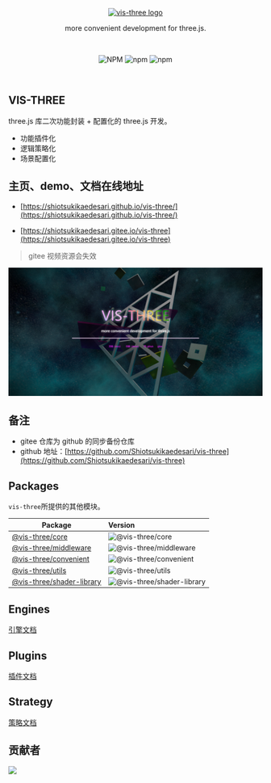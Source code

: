 <p align="center">
  <a href="https://shiotsukikaedesari.gitee.io/vis-three/" target="_blank" rel="noopener noreferrer">
    <img width="180" src="https://shiotsukikaedesari.gitee.io/vis-three/docs/favicon.ico" alt="vis-three logo">
  </a>
  <p align="center">more convenient development for three.js.</p>
</p>
<br/>
<p align="center">
   <img alt="NPM" src="https://img.shields.io/npm/l/vis-three?color=blue">
  <img alt="npm" src="https://img.shields.io/npm/v/vis-three?color=light">
  <img alt="npm" src="https://img.shields.io/npm/dt/vis-three">
  <!-- <img src="https://img.shields.io/nycrc/Shiotsukikaedesari/vis-three?color=red&label=coverage" alt="coverage"> -->
</p>
<br/>

## VIS-THREE

three.js 库二次功能封装 + 配置化的 three.js 开发。

- 功能插件化
- 逻辑策略化
- 场景配置化

## 主页、demo、文档在线地址

- [https://shiotsukikaedesari.github.io/vis-three/](https://shiotsukikaedesari.github.io/vis-three/)

- [https://shiotsukikaedesari.gitee.io/vis-three](https://shiotsukikaedesari.gitee.io/vis-three)

> gitee 视频资源会失效

![website](/readme/website.png)

## 备注

- gitee 仓库为 github 的同步备份仓库
- github 地址：[https://github.com/Shiotsukikaedesari/vis-three](https://github.com/Shiotsukikaedesari/vis-three)

## Packages

`vis-three`所提供的其他模块。

| Package                                               | Version                                                                                        |
| ----------------------------------------------------- | :--------------------------------------------------------------------------------------------- |
| [@vis-three/core](packages/core)                      | ![@vis-three/core](https://img.shields.io/npm/v/@vis-three/core.svg?label=%20)                 |
| [@vis-three/middleware](packages/middleware)          | ![@vis-three/middleware](https://img.shields.io/npm/v/@vis-three/middleware.svg?label=%20)     |
| [@vis-three/convenient](packages/convenient)          | ![@vis-three/convenient](https://img.shields.io/npm/v/@vis-three/convenient?label=%20)         |
| [@vis-three/utils](packages/utils)                    | ![@vis-three/utils](https://img.shields.io/npm/v/@vis-three/utils?label=%20)                   |
| [@vis-three/shader-library](packages/library/shader/) | ![@vis-three/shader-library](https://img.shields.io/npm/v/@vis-three/shader-library?label=%20) |

## Engines

[引擎文档](https://shiotsukikaedesari.gitee.io/vis-three/docs/start/engine.html)

## Plugins

[插件文档](https://shiotsukikaedesari.gitee.io/vis-three/docs/plugins/start.html)

## Strategy

[策略文档](https://shiotsukikaedesari.gitee.io/vis-three/docs/strategy/start.html)

## 贡献者

<a href="https://github.com/Shiotsukikaedesari/vis-three/graphs/contributors">
  <img src="https://contrib.rocks/image?repo=Shiotsukikaedesari/vis-three" />
</a>
